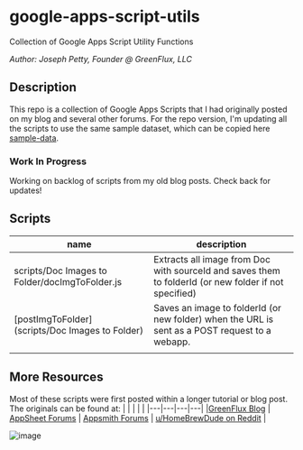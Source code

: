 # google-apps-script-utils
Collection of Google Apps Script Utility Functions

*Author: Joseph Petty, Founder @ GreenFlux, LLC*

## Description
This repo is a collection of Google Apps Scripts that I had originally posted on my blog and several other forums. For the repo version, I'm updating all the scripts to use the same sample dataset, which can be copied here [sample-data](https://www.google.com). 

### Work In Progress
Working on backlog of scripts from my old blog posts. Check back for updates! 

## Scripts
|name|description|
|----|-----------|
|scripts/Doc Images to Folder/docImgToFolder.js | Extracts all image from Doc with sourceId and saves them to folderId (or new folder if not specified)|
|[postImgToFolder](scripts/Doc Images to Folder) | Saves an image to folderId (or new folder) when the URL is sent as a POST request to a webapp.|
| ||

## More Resources
Most of these scripts were first posted within a longer tutorial or blog post. The originals can be found at:
|   |   |   |   |
|---|---|---|---|
|[GreenFlux Blog](https://blog.greenflux.us/) | [AppSheet Forums](https://www.googlecloudcommunity.com/gc/forums/searchpage/tab/message?filter=location,authorId&q=script&noSynonym=false&location=category:appsheet&author_id=312288&collapse_discussion=true) | [Appsmith Forums](https://community.appsmith.com/tag/google-apps-script) | [u/HomeBrewDude on Reddit](https://www.reddit.com/user/HomeBrewDude/) |


![image](https://github.com/GreenFluxLLC/google-apps-script-utils/assets/24459976/c14013a0-cb7a-4843-8913-f82e86e9e167)

